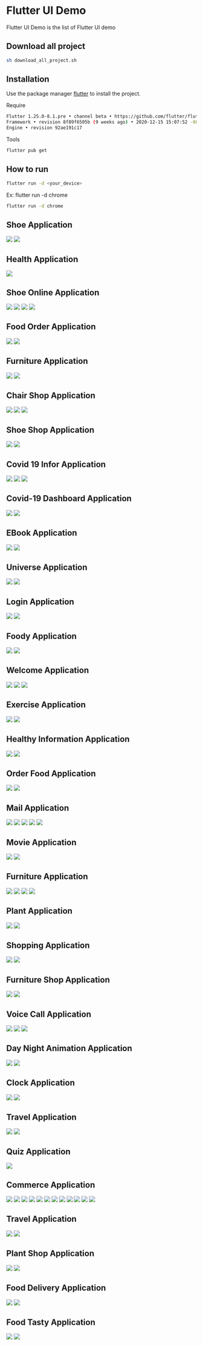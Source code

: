 # Flutter UI Demo

Flutter UI Demo is the list of Flutter UI demo

## Download all project
```bash
sh download_all_project.sh
```

## Installation

Use the package manager [flutter](https://flutter.dev/docs/get-started/install) to install the project.

Require
```bash
Flutter 1.25.0-8.1.pre • channel beta • https://github.com/flutter/flutter.git
Framework • revision 8f89f6505b (9 weeks ago) • 2020-12-15 15:07:52 -0800
Engine • revision 92ae191c17
```

Tools

```bash
flutter pub get
```

## How to run

```bash
flutter run -d <your_device>
```
Ex: flutter run -d chrome

```bash
flutter run -d chrome
```

## Shoe Application
![](https://raw.githubusercontent.com/sun1211/shoe_app/master/screenShot/Screenshot_1617548244.png)
![](https://raw.githubusercontent.com/sun1211/shoe_app/master/screenShot/Screenshot_1617550006.png)

## Health Application
![](https://raw.githubusercontent.com/sun1211/health_app/master/screenShot/Screenshot_1615992966.png)


## Shoe Online Application
![](https://raw.githubusercontent.com/sun1211/shoe_online_app/master/screenShot/Screenshot_1615877305.png)
![](https://raw.githubusercontent.com/sun1211/shoe_online_app/master/screenShot/Screenshot_1615879148.png)
![](https://raw.githubusercontent.com/sun1211/shoe_online_app/master/screenShot/Screenshot_1615879608.png)
![](https://raw.githubusercontent.com/sun1211/shoe_online_app/master/screenShot/Screenshot_1615880987.png)


## Food Order Application
![](https://raw.githubusercontent.com/sun1211/food_order_app/master/screenShot/Screenshot_1615860518.png)
![](https://raw.githubusercontent.com/sun1211/food_order_app/master/screenShot/Screenshot_1615864099.png)

## Furniture Application
![](https://raw.githubusercontent.com/sun1211/furniture_online_app/master/screenShot/Screenshot_1615736424.png)
![](https://raw.githubusercontent.com/sun1211/furniture_online_app/master/screenShot/Screenshot_1615737639.png)

## Chair Shop Application
![](https://raw.githubusercontent.com/sun1211/chair_app/master/screenShot/Screenshot_1615710237.png)
![](https://raw.githubusercontent.com/sun1211/chair_app/master/screenShot/Screenshot_1615713845.png)
![](https://raw.githubusercontent.com/sun1211/chair_app/master/screenShot/Screenshot_1615723823.png)


## Shoe Shop Application
![](https://raw.githubusercontent.com/sun1211/shoe_shop_app/master/screenShot/Screenshot_1615130869.png)
![](https://raw.githubusercontent.com/sun1211/shoe_shop_app/master/screenShot/Screenshot_1615133614.png)

## Covid 19 Infor Application
![](https://raw.githubusercontent.com/sun1211/covid_19_infor/master/screenShot/Screenshot_1615123478.png)
![](https://raw.githubusercontent.com/sun1211/covid_19_infor/master/screenShot/Screenshot_1615125517.png)
![](https://raw.githubusercontent.com/sun1211/covid_19_infor/master/screenShot/Screenshot_1615126734.png)

## Covid-19 Dashboard Application
![](https://raw.githubusercontent.com/sun1211/covid_dashboard_app/master/screenShot/Screenshot_1615044622.png)
![](https://raw.githubusercontent.com/sun1211/covid_dashboard_app/master/screenShot/Screenshot_1615107796.png)
## EBook Application
![](https://raw.githubusercontent.com/sun1211/ebook_app/master/screenShot/Screenshot_1615015821.png)
![](https://raw.githubusercontent.com/sun1211/ebook_app/master/screenShot/Screenshot_1615015815.png)

## Universe Application
![](https://raw.githubusercontent.com/sun1211/universe_app/master/screenShot/Screenshot_1614960607.png)
![](https://raw.githubusercontent.com/sun1211/universe_app/master/screenShot/Screenshot_1614998525.png)

## Login Application
![](https://raw.githubusercontent.com/sun1211/login_app/master/screenShot/Screenshot_1612970868.png)
![](https://raw.githubusercontent.com/sun1211/login_app/master/screenShot/Screenshot_1612970876.png)

## Foody Application
![](https://raw.githubusercontent.com/sun1211/food_app/master/screenShot/Screenshot_1612971486.png)
![](https://raw.githubusercontent.com/sun1211/food_app/master/screenShot/Screenshot_1612971559.png)

## Welcome Application
![](https://raw.githubusercontent.com/sun1211/welcome_app/master/screenShot/Screenshot_1612971732.png)
![](https://raw.githubusercontent.com/sun1211/welcome_app/master/screenShot/Screenshot_1612971736.png)
![](https://raw.githubusercontent.com/sun1211/welcome_app/master/screenShot/Screenshot_1612971741.png)

## Exercise Application
![](https://raw.githubusercontent.com/sun1211/exercise_app/master/screenShot/Screenshot_1613101256.png)
![](https://raw.githubusercontent.com/sun1211/exercise_app/master/screenShot/Screenshot_1613101260.png)

## Healthy Information Application
![](https://raw.githubusercontent.com/sun1211/health_infor/master/screenShot/Screenshot_1613146817.png)
![](https://raw.githubusercontent.com/sun1211/health_infor/master/screenShot/Screenshot_1613146820.png)

## Order Food Application
![](https://raw.githubusercontent.com/sun1211/order_food/master/screenShot/Screenshot_1613192331.png)
![](https://raw.githubusercontent.com/sun1211/order_food/master/screenShot/Screenshot_1613192336.png)

## Mail Application
![](https://raw.githubusercontent.com/sun1211/mail_app/master/screenShot/Screenshot1.png)
![](https://raw.githubusercontent.com/sun1211/mail_app/master/screenShot/Screenshot2.png)
![](https://raw.githubusercontent.com/sun1211/mail_app/master/screenShot/Screenshot3.png)
![](https://raw.githubusercontent.com/sun1211/mail_app/master/screenShot/Screenshot4.png)
![](https://raw.githubusercontent.com/sun1211/mail_app/master/screenShot/Screenshot5.png)

## Movie Application
![](https://raw.githubusercontent.com/sun1211/movie_app/master/screenShot/Screenshot_1613312067.png)
![](https://raw.githubusercontent.com/sun1211/movie_app/master/screenShot/Screenshot_1613312069.png)

## Furniture Application
![](https://raw.githubusercontent.com/sun1211/furniture_app/master/screenShot/Screenshot_1613360318.png)
![](https://raw.githubusercontent.com/sun1211/furniture_app/master/screenShot/Screenshot_1613360322.png)
![](https://raw.githubusercontent.com/sun1211/furniture_app/master/screenShot/Screenshot_1613360325.png)
![](https://raw.githubusercontent.com/sun1211/furniture_app/master/screenShot/Screenshot_1613360329.png)

## Plant Application
![](https://raw.githubusercontent.com/sun1211/plant_app/master/screenShot/Screenshot_1613397121.png)
![](https://raw.githubusercontent.com/sun1211/plant_app/master/screenShot/Screenshot_1613397117.png)

## Shopping Application
![](https://raw.githubusercontent.com/sun1211/shopping_app/master/screenShot/Screenshot_1613448811.png)
![](https://raw.githubusercontent.com/sun1211/shopping_app/master/screenShot/Screenshot_1613448814.png)

## Furniture Shop Application
![](https://raw.githubusercontent.com/sun1211/furniture_shop_app/master/screenShot/Screenshot_1613470404.png)
![](https://raw.githubusercontent.com/sun1211/furniture_shop_app/master/screenShot/Screenshot_1613470407.png)

## Voice Call Application
![](https://raw.githubusercontent.com/sun1211/calling_app/master/screenShot/Screenshot_1613474311.png)
![](https://raw.githubusercontent.com/sun1211/calling_app/master/screenShot/Screenshot_1613474317.png)
![](https://raw.githubusercontent.com/sun1211/calling_app/master/screenShot/Screenshot_1613474322.png)

## Day Night Animation Application
![](https://raw.githubusercontent.com/sun1211/day_night_animation_app/master/screenShot/Screenshot_1613575787.png)
![](https://raw.githubusercontent.com/sun1211/day_night_animation_app/master/screenShot/Screenshot_1613575885.png)

## Clock Application
![](https://raw.githubusercontent.com/sun1211/clock_app/master/screenShot/Screenshot_1613894161.png)
![](https://raw.githubusercontent.com/sun1211/clock_app/master/screenShot/Screenshot_1613894163.png)

## Travel Application
![](https://raw.githubusercontent.com/sun1211/travel_app/master/screenShot/Screenshot_1613906221.png)
![](https://raw.githubusercontent.com/sun1211/travel_app/master/screenShot/Screenshot_1613906225.png)

## Quiz Application
![](https://raw.githubusercontent.com/sun1211/quiz_app/master/screenShot/Screenshot_1613920980.png)

## Commerce Application
![](https://raw.githubusercontent.com/sun1211/commerce_app/master/screenShot/Screenshot_1614347644.png)
![](https://raw.githubusercontent.com/sun1211/commerce_app/master/screenShot/Screenshot_1614347701.png)
![](https://raw.githubusercontent.com/sun1211/commerce_app/master/screenShot/Screenshot_1614330362.png)
![](https://raw.githubusercontent.com/sun1211/commerce_app/master/screenShot/Screenshot_1614330375.png)
![](https://raw.githubusercontent.com/sun1211/commerce_app/master/screenShot/Screenshot_1614331111.png)
![](https://raw.githubusercontent.com/sun1211/commerce_app/master/screenShot/Screenshot_1614348244.png)
![](https://raw.githubusercontent.com/sun1211/commerce_app/master/screenShot/Screenshot_1614348609.png)
![](https://raw.githubusercontent.com/sun1211/commerce_app/master/screenShot/Screenshot_1614350003.png)
![](https://raw.githubusercontent.com/sun1211/commerce_app/master/screenShot/Screenshot_1614352668.png)
![](https://raw.githubusercontent.com/sun1211/commerce_app/master/screenShot/Screenshot_1614393627.png)
![](https://raw.githubusercontent.com/sun1211/commerce_app/master/screenShot/Screenshot_1614396552.png)
![](https://raw.githubusercontent.com/sun1211/commerce_app/master/screenShot/Screenshot_1614400465.png)

## Travel Application
![](https://raw.githubusercontent.com/sun1211/travel_demo_app/master/screenShot/Screenshot_1614609467.png)
![](https://raw.githubusercontent.com/sun1211/travel_demo_app/master/screenShot/Screenshot_1614693754.png)

## Plant Shop Application
![](https://raw.githubusercontent.com/sun1211/plant_shop/master/screenShot/Screenshot_1614699991.png)
![](https://raw.githubusercontent.com/sun1211/plant_shop/master/screenShot/Screenshot_1614758518.png)

## Food Delivery Application
![](https://raw.githubusercontent.com/sun1211/food_delivery_app/master/screenShot/Screenshot_1614939633.png)
![](https://raw.githubusercontent.com/sun1211/food_delivery_app/master/screenShot/Screenshot_1614947113.png)

## Food Tasty Application
![](https://raw.githubusercontent.com/sun1211/food_infor_app/master/screenShot/Screenshot_1614953517.png)
![](https://raw.githubusercontent.com/sun1211/food_infor_app/master/screenShot/Screenshot_1614956361.png)